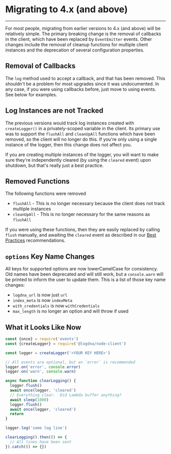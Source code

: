 # Migrating to 4.x (and above)
----

For most people, migrating from earlier versions to 4.x (and above) will be relatively simple. The primary
breaking change is the removal of callbacks in the client, which have been replaced by `EventEmitter` events.
Other changes include the removal of cleanup functions for multiple client instances and the deprecation
of several configuration properties.

## Removal of Callbacks
The `log` method used to accept a callback, and that has been removed.  This shouldn't be a problem for most
upgrades since it was undocumented.  In any case, if you were using callbacks before, just move to using events.  
See below for examples.

## Log Instances are not Tracked
The previous versions would track log instances created with `createLogger()` in a privately-scoped variable in the
client.  Its primary use was to support the `flushAll` and `cleanUpAll` functions which have been removed, so the
client will no longer do this.  If you're only using a single instance of the logger, then this change does not affect you.

If you are creating multiple instances of the logger, you will want to make sure they're independently cleared
(by using the `cleared` event) upon shutdown, but that's really just a best practice.

## Removed Functions
The following functions were removed

* `flushAll` - This is no longer necessary because the client does not track multiple instances
* `cleanUpAll` - This is no longer necessary for the same reasons as `flushAll`

If you were using these functions, then they are easily replaced by calling `flush` manually, and awaiting the `cleared`
event as described in our [Best Practices](../README#best-practices) recommendations.

## `options` Key Name Changes
All keys for supported options are now lowerCamelCase for consistency.  Old names have been deprecated and will still
work, but a `console.warn` will be printed to inform the user to update them.  This is a list of those key name changes:

* `logdna_url` is now just `url`
* `index_meta` is now `indexMeta`
* `with_credentials` is now `withCredentials`
* `max_length` is no longer an option and will throw if used

## What it Looks Like Now
```javascript
const {once} = require('events')
const {createLogger} = require('@logdna/node-client')

const logger = createLogger('<YOUR KEY HERE>')

// All events are optional, but an `error` is recommended
logger.on('error', console.error)
logger.on('warn', console.warn)

async function clearLogging() {
  logger.flush()
  await once(logger, 'cleared')
  // Everything clear.  Did Lambda buffer anything?
  await sleep(1000)
  logger.flush()
  await once(logger, 'cleared')
  return
}

logger.log('some log line')

clearLogging().then(() => {
  // All lines have been sent
}).catch(() => {})  
```
